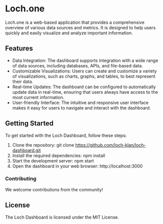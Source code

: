 # Loch.one 

Loch.one is a web-based application that provides a comprehensive overview of various data sources and metrics. It is designed to help users quickly and easily visualize and analyze important information.

## Features

- Data Integration: The dashboard supports integration with a wide range of data sources, including databases, APIs, and file-based data.
- Customizable Visualizations: Users can create and customize a variety of visualizations, such as charts, graphs, and tables, to best represent their data.
- Real-time Updates: The dashboard can be configured to automatically update data in real-time, ensuring that users always have access to the most current information.
- User-friendly Interface: The intuitive and responsive user interface makes it easy for users to navigate and interact with the dashboard.

## Getting Started

To get started with the Loch Dashboard, follow these steps:
1. Clone the repository: git clone https://github.com/loch-klan/loch-dashboard.git
2. Install the required dependencies: npm install
3. Start the development server: npm start
4. Open the dashboard in your web browser: http://localhost:3000


### Contributing
We welcome contributions from the community! 

## License

The Loch Dashboard is licensed under the MIT License.


